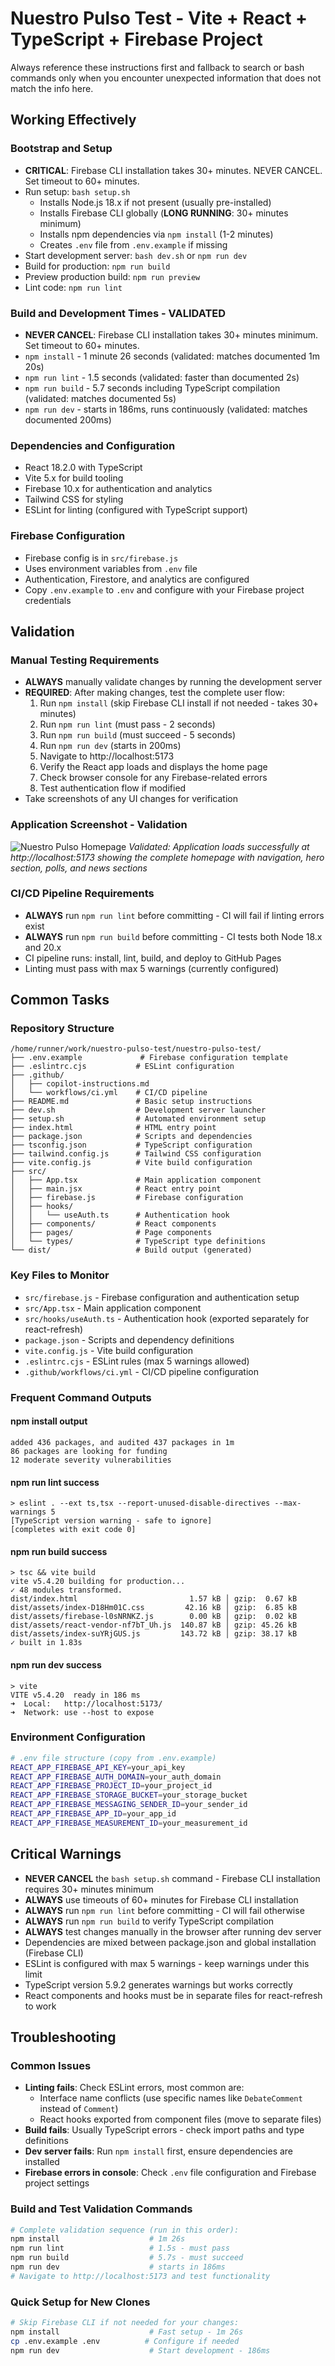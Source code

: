 # Nuestro Pulso Test - Vite + React + TypeScript + Firebase Project

Always reference these instructions first and fallback to search or bash commands only when you encounter unexpected information that does not match the info here.

## Working Effectively

### Bootstrap and Setup
- **CRITICAL**: Firebase CLI installation takes 30+ minutes. NEVER CANCEL. Set timeout to 60+ minutes.
- Run setup: `bash setup.sh` 
  - Installs Node.js 18.x if not present (usually pre-installed)
  - Installs Firebase CLI globally (**LONG RUNNING**: 30+ minutes minimum)
  - Installs npm dependencies via `npm install` (1-2 minutes)
  - Creates `.env` file from `.env.example` if missing
- Start development server: `bash dev.sh` or `npm run dev`
- Build for production: `npm run build`
- Preview production build: `npm run preview`
- Lint code: `npm run lint`

### Build and Development Times - VALIDATED
- **NEVER CANCEL**: Firebase CLI installation takes 30+ minutes minimum. Set timeout to 60+ minutes.
- `npm install` - 1 minute 26 seconds (validated: matches documented 1m 20s)
- `npm run lint` - 1.5 seconds (validated: faster than documented 2s)
- `npm run build` - 5.7 seconds including TypeScript compilation (validated: matches documented 5s)
- `npm run dev` - starts in 186ms, runs continuously (validated: matches documented 200ms)

### Dependencies and Configuration
- React 18.2.0 with TypeScript
- Vite 5.x for build tooling
- Firebase 10.x for authentication and analytics
- Tailwind CSS for styling
- ESLint for linting (configured with TypeScript support)

### Firebase Configuration
- Firebase config is in `src/firebase.js`
- Uses environment variables from `.env` file
- Authentication, Firestore, and analytics are configured
- Copy `.env.example` to `.env` and configure with your Firebase project credentials

## Validation

### Manual Testing Requirements
- **ALWAYS** manually validate changes by running the development server
- **REQUIRED**: After making changes, test the complete user flow:
  1. Run `npm install` (skip Firebase CLI install if not needed - takes 30+ minutes)
  2. Run `npm run lint` (must pass - 2 seconds)
  3. Run `npm run build` (must succeed - 5 seconds)
  4. Run `npm run dev` (starts in 200ms)
  5. Navigate to http://localhost:5173
  6. Verify the React app loads and displays the home page
  7. Check browser console for any Firebase-related errors
  8. Test authentication flow if modified
- Take screenshots of any UI changes for verification

### Application Screenshot - Validation
![Nuestro Pulso Homepage](https://github.com/user-attachments/assets/d612f8e5-bb72-420d-8f74-9b3b816ebe91)
*Validated: Application loads successfully at http://localhost:5173 showing the complete homepage with navigation, hero section, polls, and news sections*

### CI/CD Pipeline Requirements
- **ALWAYS** run `npm run lint` before committing - CI will fail if linting errors exist
- **ALWAYS** run `npm run build` before committing - CI tests both Node 18.x and 20.x
- CI pipeline runs: install, lint, build, and deploy to GitHub Pages
- Linting must pass with max 5 warnings (currently configured)

## Common Tasks

### Repository Structure
```
/home/runner/work/nuestro-pulso-test/nuestro-pulso-test/
├── .env.example             # Firebase configuration template
├── .eslintrc.cjs           # ESLint configuration
├── .github/
│   ├── copilot-instructions.md
│   └── workflows/ci.yml    # CI/CD pipeline
├── README.md               # Basic setup instructions
├── dev.sh                  # Development server launcher
├── setup.sh                # Automated environment setup
├── index.html              # HTML entry point
├── package.json            # Scripts and dependencies
├── tsconfig.json           # TypeScript configuration
├── tailwind.config.js      # Tailwind CSS configuration
├── vite.config.js          # Vite build configuration
├── src/
│   ├── App.tsx             # Main application component
│   ├── main.jsx            # React entry point
│   ├── firebase.js         # Firebase configuration
│   ├── hooks/
│   │   └── useAuth.ts      # Authentication hook
│   ├── components/         # React components
│   ├── pages/              # Page components
│   └── types/              # TypeScript type definitions
└── dist/                   # Build output (generated)
```

### Key Files to Monitor
- `src/firebase.js` - Firebase configuration and authentication setup
- `src/App.tsx` - Main application component
- `src/hooks/useAuth.ts` - Authentication hook (exported separately for react-refresh)
- `package.json` - Scripts and dependency definitions
- `vite.config.js` - Vite build configuration
- `.eslintrc.cjs` - ESLint rules (max 5 warnings allowed)
- `.github/workflows/ci.yml` - CI/CD pipeline configuration

### Frequent Command Outputs

#### npm install output
```
added 436 packages, and audited 437 packages in 1m
86 packages are looking for funding
12 moderate severity vulnerabilities
```

#### npm run lint success
```
> eslint . --ext ts,tsx --report-unused-disable-directives --max-warnings 5
[TypeScript version warning - safe to ignore]
[completes with exit code 0]
```

#### npm run build success
```
> tsc && vite build
vite v5.4.20 building for production...
✓ 48 modules transformed.
dist/index.html                         1.57 kB │ gzip:  0.67 kB
dist/assets/index-D18Hm01C.css         42.16 kB │ gzip:  6.85 kB
dist/assets/firebase-l0sNRNKZ.js        0.00 kB │ gzip:  0.02 kB
dist/assets/react-vendor-nf7bT_Uh.js  140.87 kB │ gzip: 45.26 kB
dist/assets/index-suYRjGUS.js         143.72 kB │ gzip: 38.17 kB
✓ built in 1.83s
```

#### npm run dev success
```
> vite
VITE v5.4.20  ready in 186 ms
➜  Local:   http://localhost:5173/
➜  Network: use --host to expose
```

### Environment Configuration
```bash
# .env file structure (copy from .env.example)
REACT_APP_FIREBASE_API_KEY=your_api_key
REACT_APP_FIREBASE_AUTH_DOMAIN=your_auth_domain
REACT_APP_FIREBASE_PROJECT_ID=your_project_id
REACT_APP_FIREBASE_STORAGE_BUCKET=your_storage_bucket
REACT_APP_FIREBASE_MESSAGING_SENDER_ID=your_sender_id
REACT_APP_FIREBASE_APP_ID=your_app_id
REACT_APP_FIREBASE_MEASUREMENT_ID=your_measurement_id
```

## Critical Warnings

- **NEVER CANCEL** the `bash setup.sh` command - Firebase CLI installation requires 30+ minutes minimum
- **ALWAYS** use timeouts of 60+ minutes for Firebase CLI installation
- **ALWAYS** run `npm run lint` before committing - CI will fail otherwise
- **ALWAYS** run `npm run build` to verify TypeScript compilation
- **ALWAYS** test changes manually in the browser after running dev server
- Dependencies are mixed between package.json and global installation (Firebase CLI)
- ESLint is configured with max 5 warnings - keep warnings under this limit
- TypeScript version 5.9.2 generates warnings but works correctly
- React components and hooks must be in separate files for react-refresh to work

## Troubleshooting

### Common Issues
- **Linting fails**: Check ESLint errors, most common are:
  - Interface name conflicts (use specific names like `DebateComment` instead of `Comment`)
  - React hooks exported from component files (move to separate files)
- **Build fails**: Usually TypeScript errors - check import paths and type definitions
- **Dev server fails**: Run `npm install` first, ensure dependencies are installed
- **Firebase errors in console**: Check `.env` file configuration and Firebase project settings

### Build and Test Validation Commands
```bash
# Complete validation sequence (run in this order):
npm install                    # 1m 26s
npm run lint                   # 1.5s - must pass
npm run build                  # 5.7s - must succeed  
npm run dev                    # starts in 186ms
# Navigate to http://localhost:5173 and test functionality
```

### Quick Setup for New Clones
```bash
# Skip Firebase CLI if not needed for your changes:
npm install                    # Fast setup - 1m 26s
cp .env.example .env          # Configure if needed
npm run dev                    # Start development - 186ms
```